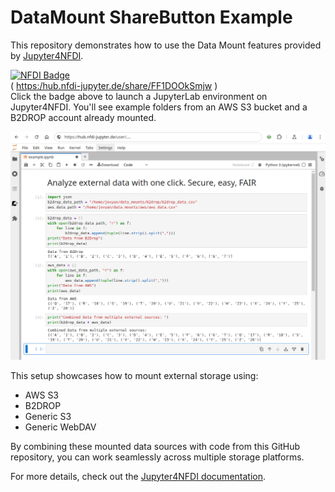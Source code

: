 # DataMount ShareButton Example

This repository demonstrates how to use the Data Mount features provided by [Jupyter4NFDI](https://nfdi-jupyter.de).

[![NFDI Badge](https://nfdi-jupyter.de/images/nfdi_badge.svg)](https:/hub.nfdi-jupyter.de/share/FF1DOOkSmjw)  
( [https:/hub.nfdi-jupyter.de/share/FF1DOOkSmjw](https:/hub.nfdi-jupyter.de/share/FF1DOOkSmjw) )  
Click the badge above to launch a JupyterLab environment on Jupyter4NFDI. You'll see example folders from an AWS S3 bucket and a B2DROP account already mounted.

![Example Notebook](images/example_notebook.png)  

This setup showcases how to mount external storage using:
- AWS S3
- B2DROP
- Generic S3
- Generic WebDAV

By combining these mounted data sources with code from this GitHub repository, you can work seamlessly across multiple storage platforms.

For more details, check out the [Jupyter4NFDI documentation](https://nfdi-jupyter.de/users/storage/).

